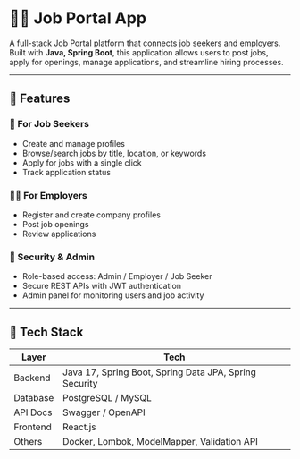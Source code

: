 # 🧑‍💼 Job Portal App

A full-stack Job Portal platform that connects job seekers and employers. Built with **Java, Spring Boot**, this application allows users to post jobs, apply for openings, manage applications, and streamline hiring processes.

---

## 📌 Features

### 👤 For Job Seekers
- Create and manage profiles
- Browse/search jobs by title, location, or keywords
- Apply for jobs with a single click
- Track application status

### 🧑‍💼 For Employers
- Register and create company profiles
- Post job openings
- Review applications


### 🔐 Security & Admin
- Role-based access: Admin / Employer / Job Seeker
- Secure REST APIs with JWT authentication
- Admin panel for monitoring users and job activity

---

## 🚀 Tech Stack

| Layer | Tech |
|-------|------|
| Backend | Java 17, Spring Boot, Spring Data JPA, Spring Security |
| Database | PostgreSQL / MySQL |
| API Docs | Swagger / OpenAPI |
| Frontend |  React.js |
| Others | Docker, Lombok, ModelMapper, Validation API |
